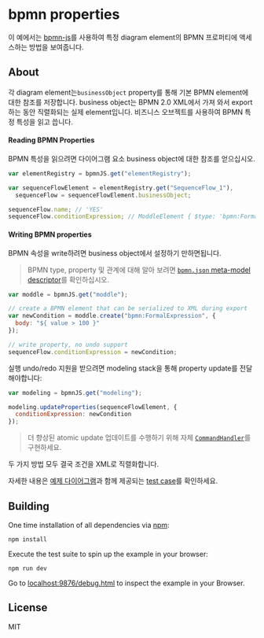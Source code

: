 # bpmn properties

<!-- This example shows how to use [bpmn-js](https://github.com/bpmn-io/bpmn-js) to access BPMN properties behind certain diagram elements. -->

이 예에서는 [bpmn-js](https://github.com/bpmn-io/bpmn-js)를 사용하여 특정 diagram element의 BPMN 프로퍼티에 액세스하는 방법을 보여줍니다.

## About

<!-- Each diagram element stores a reference to the underlying BPMN element via the `businessObject` property. The business object is the actual element that gets imported from BPMN 2.0 XML and serialized during export. Use the business object to read and write BPMN specific properties. -->

각 diagram element는`businessObject` property를 통해 기본 BPMN element에 대한 참조를 저장합니다.
business object는 BPMN 2.0 XML에서 가져 와서 export하는 동안 직렬화되는 실제 element입니다.
비즈니스 오브젝트를 사용하여 BPMN 특정 특성을 읽고 씁니다.

#### Reading BPMN Properties

<!-- To read BPMN properties, obtain a reference to a diagram elements business object. -->

BPMN 특성을 읽으려면 다이어그램 요소 business object에 대한 참조를 얻으십시오.

```javascript
var elementRegistry = bpmnJS.get("elementRegistry");

var sequenceFlowElement = elementRegistry.get("SequenceFlow_1"),
  sequenceFlow = sequenceFlowElement.businessObject;

sequenceFlow.name; // 'YES'
sequenceFlow.conditionExpression; // ModdleElement { $type: 'bpmn:FormalExpression', ... }
```

#### Writing BPMN properties

<!-- To write a BPMN property, simply set it on the business object. -->

BPMN 속성을 write하려면 business object에서 설정하기 만하면됩니다.

<!-- > Check out the [`bpmn.json` meta-model descriptor](https://github.com/bpmn-io/bpmn-moddle/blob/master/resources/bpmn/json/bpmn.json) to learn about BPMN types, their properties and relationships. -->

> BPMN type, property 및 관계에 대해 알아 보려면 [`bpmn.json` meta-model descriptor](https://github.com/bpmn-io/bpmn-moddle/blob/master/resources/bpmn/json/bpmn.json)를 확인하십시오.

```javascript
var moddle = bpmnJS.get("moddle");

// create a BPMN element that can be serialized to XML during export
var newCondition = moddle.create("bpmn:FormalExpression", {
  body: "${ value > 100 }"
});

// write property, no undo support
sequenceFlow.conditionExpression = newCondition;
```

<!-- In order to get undo/redo support you need to dispatch the property update through our modeling stack: -->

실행 undo/redo 지원을 받으려면 modeling stack을 통해 property update를 전달해야합니다:

```javascript
var modeling = bpmnJS.get("modeling");

modeling.updateProperties(sequenceFlowElement, {
  conditionExpression: newCondition
});
```

<!-- > Implement your own [`CommandHandler`](https://github.com/bpmn-io/diagram-js/blob/master/lib/command/CommandHandler.js) to perform more advanced atomic updates. -->

> 더 향상된 atomic update 업데이트를 수행하기 위해 자체 [`CommandHandler`](https://github.com/bpmn-io/diagram-js/blob/master/lib/command/CommandHandler.js)를 구현하세요.

<!-- Both ways will eventually serialize the condition to XML. -->

두 가지 방법 모두 결국 조건을 XML로 직렬화합니다.

<!-- To learn more, check out [an example diagram](./test/spec/diagram.bpmn) and the accompanying [test cases](./test/spec/BpmnPropertiesSpec.js). -->

자세한 내용은 [예제 다이어그램](https://github.com/bpmn-io/bpmn-js-examples/blob/master/bpmn-properties/test/spec/diagram.bpmn)과 함께 제공되는 [test case](https://github.com/bpmn-io/bpmn-js-examples/blob/master/bpmn-properties/test/spec/BpmnPropertiesSpec.js)를 확인하세요.

## Building

One time installation of all dependencies via [npm](https://npmjs.org):

```
npm install
```

Execute the test suite to spin up the example in your browser:

```
npm run dev
```

Go to [localhost:9876/debug.html](http://localhost:9876/debug.html) to inspect the example in your Browser.

## License

MIT
